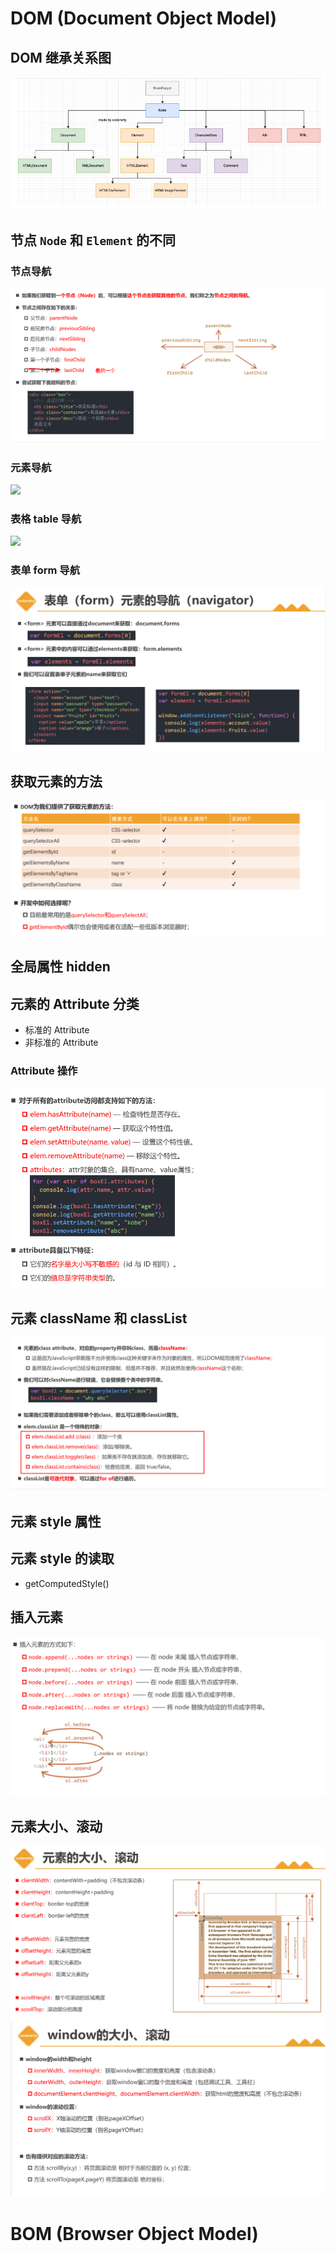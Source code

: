 # DOM (Document Object Model)

## DOM 继承关系图

![](./images/01.png)

## 节点 `Node` 和 `Element` 的不同

### 节点导航
![](./images/02.png)

### 元素导航
![](./images/03)

### 表格 table 导航
![](./images/04)

### 表单 form 导航
![](./images/05.png)

## 获取元素的方法
![](./images/06.png)

## 全局属性 hidden

## 元素的 Attribute 分类

- 标准的 Attribute
- 非标准的 Attribute

### Attribute 操作
![](./images/07.png)


## 元素 className 和 classList
![](./images/08.png)

## 元素 style 属性

## 元素 style 的读取

- getComputedStyle()

## 插入元素
![](./images/09.png)

## 元素大小、滚动
![](./images/10.png)
![](./images/11.png)

# BOM (Browser Object Model)
